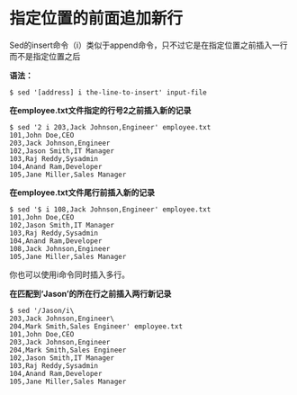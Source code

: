 # 指定位置的前面追加新行
Sed的insert命令（i）类似于append命令，只不过它是在指定位置之前插入一行而不是指定位置之后

__语法：__

```
$ sed '[address] i the-line-to-insert' input-file
```

__在employee.txt文件指定的行号2之前插入新的记录__

```
$ sed '2 i 203,Jack Johnson,Engineer' employee.txt
101,John Doe,CEO
203,Jack Johnson,Engineer
102,Jason Smith,IT Manager
103,Raj Reddy,Sysadmin
104,Anand Ram,Developer
105,Jane Miller,Sales Manager
```

__在employee.txt文件尾行前插入新的记录__

```
$ sed '$ i 108,Jack Johnson,Engineer' employee.txt
101,John Doe,CEO
102,Jason Smith,IT Manager
103,Raj Reddy,Sysadmin
104,Anand Ram,Developer
108,Jack Johnson,Engineer
105,Jane Miller,Sales Manager
```

你也可以使用i命令同时插入多行。

__在匹配到‘Jason’的所在行之前插入两行新记录__

```
$ sed '/Jason/i\
203,Jack Johnson,Engineer\
204,Mark Smith,Sales Engineer' employee.txt
101,John Doe,CEO
203,Jack Johnson,Engineer
204,Mark Smith,Sales Engineer
102,Jason Smith,IT Manager
103,Raj Reddy,Sysadmin
104,Anand Ram,Developer
105,Jane Miller,Sales Manager
```
